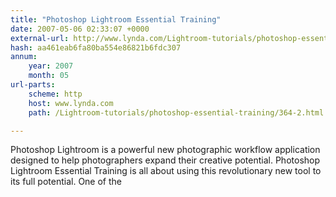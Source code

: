 ```yaml
---
title: "Photoshop Lightroom Essential Training"
date: 2007-05-06 02:33:07 +0000
external-url: http://www.lynda.com/Lightroom-tutorials/photoshop-essential-training/364-2.html
hash: aa461eab6fa80ba554e86821b6fdc307
annum:
    year: 2007
    month: 05
url-parts:
    scheme: http
    host: www.lynda.com
    path: /Lightroom-tutorials/photoshop-essential-training/364-2.html

---
```


Photoshop Lightroom is a powerful new photographic workflow application designed to help photographers expand their creative potential. Photoshop Lightroom Essential Training is all about using this revolutionary new tool to its full potential. One of the
